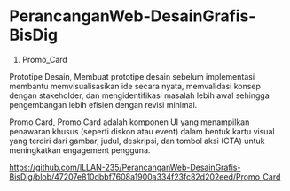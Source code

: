 # PerancanganWeb-DesainGrafis-BisDig

1. Promo_Card

Prototipe Desain,
Membuat prototipe desain sebelum implementasi membantu memvisualisasikan ide secara nyata, memvalidasi konsep dengan stakeholder, dan mengidentifikasi masalah lebih awal sehingga pengembangan lebih efisien dengan revisi minimal.

Promo Card,
Promo Card adalah komponen UI yang menampilkan penawaran khusus (seperti diskon atau event) dalam bentuk kartu visual yang terdiri dari gambar, judul, deskripsi, dan tombol aksi (CTA) untuk meningkatkan engagement pengguna.

https://github.com/ILLAN-235/PerancanganWeb-DesainGrafis-BisDig/blob/47207e810dbbf7608a1900a334f23fc82d202eed/Promo_Card
